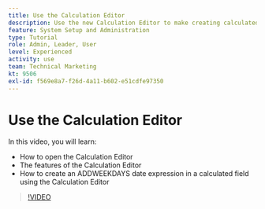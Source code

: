 ```yaml
---
title: Use the Calculation Editor
description: Use the new Calculation Editor to make creating calculated custom fields easier than ever.
feature: System Setup and Administration
type: Tutorial
role: Admin, Leader, User
level: Experienced
activity: use
team: Technical Marketing
kt: 9506
exl-id: f569e8a7-f26d-4a11-b602-e51cdfe97350
---
```

# Use the Calculation Editor

In this video, you will learn:

* How to open the Calculation Editor 
* The features of the Calculation Editor 
* How to create an ADDWEEKDAYS date expression in a calculated field using the Calculation Editor 

>[!VIDEO](https://video.tv.adobe.com/v/339959/?quality=12)
